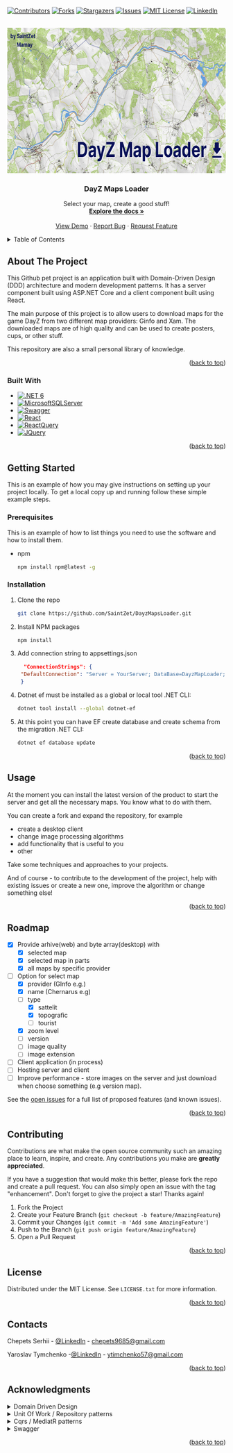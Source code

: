 <a name="readme-top"></a>

<!-- PROJECT SHIELDS -->
<!--
*** I'm using markdown "reference style" links for readability.
*** Reference links are enclosed in brackets [ ] instead of parentheses ( ).
*** See the bottom of this document for the declaration of the reference variables
*** for contributors-url, forks-url, etc. This is an optional, concise syntax you may use.
*** https://www.markdownguide.org/basic-syntax/#reference-style-links
-->
[![Contributors][contributors-shield]][contributors-url]
[![Forks][forks-shield]][forks-url]
[![Stargazers][stars-shield]][stars-url]
[![Issues][issues-shield]][issues-url]
[![MIT License][license-shield]][license-url]
[![LinkedIn][linkedin-shield]][linkedin-url]



<!-- PROJECT LOGO -->
<br />
<div align="center">
  <a href="https://github.com/SaintZet/DayzMapsLoader">
    <img src="repository-logo.png" alt="Logo" width="690" height="335">
  </a>

  <h3 align="center">DayZ Maps Loader</h3>

  <p align="center">
    Select your map, create a good stuff!    
    <br />
    <a href="https://github.com/SaintZet/DayzMapsLoader"><strong>Explore the docs »</strong></a>
    <br />
    <br />
    <a href="https://github.com/SaintZet/DayzMapsLoader">View Demo</a>
    ·
    <a href="https://github.com/SaintZet/DayzMapsLoader/issues">Report Bug</a>
    ·
    <a href="https://github.com/SaintZet/DayzMapsLoader/issues">Request Feature</a>
  </p>
</div>



<!-- TABLE OF CONTENTS -->
<details>
  <summary>Table of Contents</summary>
  <ol>
    <li>
      <a href="#about-the-project">About The Project</a>
      <ul>
        <li><a href="#built-with">Built With</a></li>
      </ul>
    </li>
    <li>
      <a href="#getting-started">Getting Started</a>
      <ul>
        <li><a href="#prerequisites">Prerequisites</a></li>
        <li><a href="#installation">Installation</a></li>
      </ul>
    </li>
    <li><a href="#usage">Usage</a></li>
    <li><a href="#roadmap">Roadmap</a></li>
    <li><a href="#contributing">Contributing</a></li>
    <li><a href="#license">License</a></li>
    <li><a href="#contacts">Contacts</a></li>
    <li><a href="#acknowledgments">Acknowledgments</a></li>
  </ol>
</details>



<!-- ABOUT THE PROJECT -->
## About The Project

This Github pet project is an application built with Domain-Driven Design (DDD) architecture and modern development patterns. It has a server component built using ASP.NET Core and a client component built using React. 

The main purpose of this project is to allow users to download maps for the game DayZ from two different map providers: Ginfo and Xam. The downloaded maps are of high quality and can be used to create posters, cups, or other stuff. 

This repository are also a small personal library of knowledge.

<p align="right">(<a href="#readme-top">back to top</a>)</p>



### Built With
* [![.NET 6][.Net]][.Net-url]
* [![MicrosoftSQLServer][MicrosoftSQLServer]][MicrosoftSQLServer-url]
* [![Swagger][Swagger]][Swagger-url]
* [![React][React.js]][React-url]
* [![ReactQuery][ReactQuery]][ReactQuery-url]
* [![JQuery][JQuery.com]][JQuery-url]

<p align="right">(<a href="#readme-top">back to top</a>)</p>



<!-- GETTING STARTED -->
## Getting Started

This is an example of how you may give instructions on setting up your project locally.
To get a local copy up and running follow these simple example steps.

### Prerequisites

This is an example of how to list things you need to use the software and how to install them.
* npm
  ```sh
  npm install npm@latest -g
  ```

### Installation

1. Clone the repo
   ```sh
   git clone https://github.com/SaintZet/DayzMapsLoader.git
   ```
2. Install NPM packages
   ```sh
   npm install
   ```
3. Add connection string to appsettings.json 
   ```json
     "ConnectionStrings": {
    "DefaultConnection": "Server = YourServer; DataBase=DayzMapLoader; User id= YourUserID; password= YourPassword; Integrated Security=True; TrustServerCertificate=True;"
    }
   ```
 4. Dotnet ef must be installed as a global or local tool .NET CLI:
     ```sh
     dotnet tool install --global dotnet-ef
     ```
 5. At this point you can have EF create database and create schema from the migration .NET CLI:
     ```sh
     dotnet ef database update
     ```

<p align="right">(<a href="#readme-top">back to top</a>)</p>



<!-- USAGE EXAMPLES -->
## Usage

At the moment you can install the latest version of the product to start the server and get all the necessary maps. 
You know what to do with them.

You can create a fork and expand the repository, for example 
* create a desktop client 
* change image processing algorithms
* add functionality that is useful to you
* other

Take some techniques and approaches to your projects.

And of course - to contribute to the development of the project, help with existing issues or create a new one, improve the algorithm or change something else!

<p align="right">(<a href="#readme-top">back to top</a>)</p>



<!-- ROADMAP -->
## Roadmap

- [x] Provide arhive(web) and byte array(desktop) with
    - [x] selected map
    - [x] selected map in parts
    - [x] all maps by specific provider
- [ ] Option for select map
    - [x] provider (GInfo e.g.)
    - [x] name (Chernarus e.g)
    - [ ] type
        - [x] sattelit
        - [x] topografic
        - [ ] tourist
    - [x] zoom level
    - [ ] version
    - [ ] image quality
    - [ ] image extension
 - [ ] Client application (in process)
 - [ ] Hosting server and client
 - [ ] Improve performance - store images on the server and just download when choose something (e.g version map).

See the [open issues](https://github.com/SaintZet/DayzMapsLoader/issues) for a full list of proposed features (and known issues).

<p align="right">(<a href="#readme-top">back to top</a>)</p>



<!-- CONTRIBUTING -->
## Contributing

Contributions are what make the open source community such an amazing place to learn, inspire, and create. Any contributions you make are **greatly appreciated**.

If you have a suggestion that would make this better, please fork the repo and create a pull request. You can also simply open an issue with the tag "enhancement".
Don't forget to give the project a star! Thanks again!

1. Fork the Project
2. Create your Feature Branch (`git checkout -b feature/AmazingFeature`)
3. Commit your Changes (`git commit -m 'Add some AmazingFeature'`)
4. Push to the Branch (`git push origin feature/AmazingFeature`)
5. Open a Pull Request

<p align="right">(<a href="#readme-top">back to top</a>)</p>



<!-- LICENSE -->
## License

Distributed under the MIT License. See `LICENSE.txt` for more information.

<p align="right">(<a href="#readme-top">back to top</a>)</p>



<!-- CONTACTS -->
## Contacts

Chepets Serhii - [@LinkedIn](https://www.linkedin.com/in/serhii-chepets/) - chepets9685@gmail.com

Yaroslav Tymchenko -[@LinkedIn](https://www.linkedin.com/in/yaroslavtymchenko/) - ytimchenko57@gmail.com

<p align="right">(<a href="#readme-top">back to top</a>)</p>



<!-- ACKNOWLEDGMENTS -->
## Acknowledgments

<details>
<summary>Domain Driven Design</summary>
<br>
<ul>
 <li>https://www.codeproject.com/Articles/5351235/Clean-Architecture-Incorporating-Repository-Patter</li>
 <li>https://dev.to/stevescruz/domain-driven-design-ddd-file-structure-4pja</li>
 <li>https://thedomaindrivendesign.io/anemic-model-x-rich-model/</li>
 <li>https://medium.com/software-alchemy/a-brief-intro-to-clean-architecture-clean-ddd-and-cqrs-23243c3f31b3</li>
 <li>https://medium.com/software-alchemy/a-template-for-clean-domain-driven-design-architecture-e386ad235f32</li>
</ul>
</details>

<details>
<summary>Unit Of Work / Repository patterns</summary>
<br>
<ul>
 <li>https://www.programmingwithwolfgang.com/repository-pattern-net-core/</li>
 <li>https://dotnettutorials.net/lesson/repository-design-pattern-csharp/</li>
 <li>https://exceptionnotfound.net/the-repository-service-pattern-with-dependency-injection-and-asp-net-core/</li>
 <li>https://mentormate.com/blog/service-and-repository-layer-interaction-in-c/</li>
 <li>https://gunnarpeipman.com/ef-core-repository-unit-of-work/</li>
</ul>
</details>

<details>
<summary>Cqrs / MediatR patterns</summary>
<br>
<ul>
  <li>https://codeopinion.com/should-you-use-the-repository-pattern-with-cqrs-yes-and-no/</li>
  <li>https://abdelmajid-baco.medium.com/cqrs-pattern-with-c-a9aff05aae3f</li>
  <li>https://code-maze.com/cqrs-mediatr-in-aspnet-core/</li>
  <li>https://www.puresourcecode.com/dotnet/introducing-cqrs-in-the-architecture/</li>
  <li>https://medium.com/@dbottiau/a-naive-introduction-to-cqrs-in-c-9d0d99cd2d54</li>
  <li>https://learn.microsoft.com/en-us/dotnet/architecture/microservices/microservice-ddd-cqrs-patterns/microservice-application-layer-implementation-web-api</li>
  <li>https://learn.microsoft.com/en-us/dotnet/architecture/microservices/microservice-ddd-cqrs-patterns/cqrs-microservice-reads</li>
</ul>
</details>

<details>
<summary>Swagger</summary>
<br>
<ul>
  <li>https://github.com/ostranme/swagger-ui-themes</li>
  <li>https://learn.microsoft.com/en-us/aspnet/core/tutorials/getting-started-with-swashbuckle?view=aspnetcore-7.0&tabs=visual-studio</li>
</ul>
</details>

<p align="right">(<a href="#readme-top">back to top</a>)</p>



<!-- MARKDOWN LINKS & IMAGES -->
<!-- https://www.markdownguide.org/basic-syntax/#reference-style-links -->
[contributors-shield]: https://img.shields.io/github/contributors/SaintZet/DayzMapsLoader.svg?style=for-the-badge
[contributors-url]: https://github.com/SaintZet/DayzMapsLoader/graphs/contributors
[forks-shield]: https://img.shields.io/github/forks/SaintZet/DayzMapsLoader.svg?style=for-the-badge
[forks-url]: https://github.com/SaintZet/DayzMapsLoader/network/members
[stars-shield]: https://img.shields.io/github/stars/SaintZet/DayzMapsLoader.svg?style=for-the-badge
[stars-url]: https://github.com/SaintZet/DayzMapsLoader/stargazers
[issues-shield]: https://img.shields.io/github/issues/SaintZet/DayzMapsLoader.svg?style=for-the-badge
[issues-url]: https://github.com/SaintZet/DayzMapsLoader/issues
[license-shield]: https://img.shields.io/github/license/SaintZet/DayzMapsLoader.svg?style=for-the-badge
[license-url]: https://github.com/SaintZet/DayzMapsLoader/blob/master/LICENSE.txt
[linkedin-shield]: https://img.shields.io/badge/-LinkedIn-black.svg?style=for-the-badge&logo=linkedin&colorB=555
[linkedin-url]: https://www.linkedin.com/in/serhii-chepets/

[product-screenshot]: images/banner.png

[.Net]: https://img.shields.io/badge/.NET-5C2D91?style=for-the-badge&logo=.net&logoColor=white
[.Net-url]: https://dotnet.microsoft.com/en-us/
[Swagger]: https://img.shields.io/badge/-Swagger-%23Clojure?style=for-the-badge&logo=swagger&logoColor=white
[Swagger-url]: https://swagger.io
[MicrosoftSQLServer]: https://img.shields.io/badge/Microsoft%20SQL%20Server-CC2927?style=for-the-badge&logo=microsoft%20sql%20server&logoColor=white
[MicrosoftSQLServer-url]: https://www.microsoft.com/en-us/sql-server/sql-server-downloads
[React.js]: https://img.shields.io/badge/React-20232A?style=for-the-badge&logo=react&logoColor=61DAFB
[React-url]: https://reactjs.org/
[ReactQuery]: https://img.shields.io/badge/-React%20Query-FF4154?style=for-the-badge&logo=react%20query&logoColor=white
[ReactQuery-url]: https://react-query-v3.tanstack.com
[JQuery.com]: https://img.shields.io/badge/jQuery-0769AD?style=for-the-badge&logo=jquery&logoColor=white
[JQuery-url]: https://jquery.com
